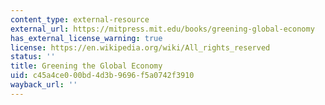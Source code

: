 ```yaml
---
content_type: external-resource
external_url: https://mitpress.mit.edu/books/greening-global-economy
has_external_license_warning: true
license: https://en.wikipedia.org/wiki/All_rights_reserved
status: ''
title: Greening the Global Economy
uid: c45a4ce0-00bd-4d3b-9696-f5a0742f3910
wayback_url: ''
---
```


